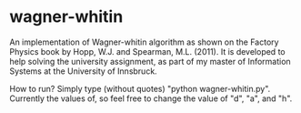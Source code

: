 # wagner-whitin

An implementation of Wagner-whitin algorithm as shown on the Factory Physics book by Hopp, W.J. and Spearman, M.L. (2011). It is developed to help solving the university assignment, as part of my master of Information Systems at the University of Innsbruck.

How to run?
Simply type (without quotes) "python wagner-whitin.py". Currently the values of, so feel free to change the value of "d", "a", and "h".
